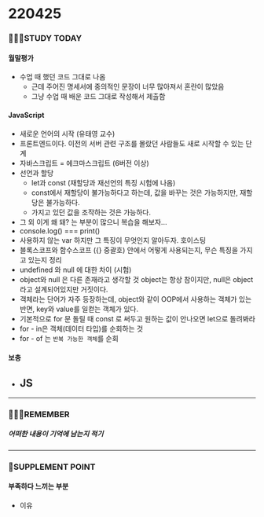 # 220425

### 👨🏼‍🏫STUDY TODAY

#### 월말평가

- 수업 때 했던 코드 그대로 나옴
  - 근데 주어진 명세서에 중의적인 문장이 너무 많아져서 혼란이 많았음
  - 그냥 수업 때 배운 코드 그대로 작성해서 제출함




#### JavaScript

- 새로운 언어의 시작 (유태영 교수)
- 프론트엔드이다. 이전의 서버 관련 구조를 몰랐던 사람들도 새로 시작할 수 있는 단계
- 자바스크립트 = 에크마스크립트 (6버전 이상)
- 선언과 할당
  - let과 const (재할당과 재선언의 특징 시험에 나옴)
  - const에서 재할당이 불가능하다고 하는데, 값을 바꾸는 것은 가능하지만, 재할당은 불가능하다.
  - 가지고 있던 값을 조작하는 것은 가능하다.
- 그 외 이게 왜 돼? 는 부분이 많으니 복습을 해보자...
- console.log() === print()
- 사용하지 않는 var 하지만 그 특징이 무엇인지 알아두자. 호이스팅
- 블록스코프와 함수스코프 ({} 중괄호) 안에서 어떻게 사용되는지, 무슨 특징을 가지고 있는지 정리
- undefined 와 null 에 대한 차이 (시험)
- object와 null 은 다른 존재라고 생각할 것 object는 항상 참이지만, null은 object라고 설계되어있지만 거짓이다.
- 객체라는 단어가 자주 등장하는데, object와 같이 OOP에서 사용하는 객체가 있는 반면, key와 value를 일컫는 객체가 있다.
- 기본적으로 for 문 돌릴 때 const 로 써두고 원하는 값이 안나오면 let으로 돌려봐라
- for - in은 객체(데이터 타입)를 순회하는 것
- for - of 는 `반복 가능한 객체`를 순회



#### 보충

- JS
  - 

---

### 💆🏼‍♂️REMEMBER

##### 어떠한 내용이 기억에 남는지 적기

---

### 💫SUPPLEMENT POINT

#### 부족하다 느끼는 부분

- 이유

